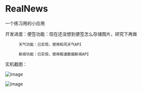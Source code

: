# RealNews
一个练习用的小应用  

开发进度：便签功能：现在还没想到便签怎么存储图片，研究下再做  

          天气功能：已实现，使用和风天气API  
          
          新闻功能：已实现，使用极速数据新闻API  
          
实机截图：  

![image](https://github.com/Sour-m4ngo/RealNews/tree/master/app/screenShot/Screenshot_20200923-110316.jpg)  

![image](https://github.com/Sour-m4ngo/RealNews/tree/master/app/screenShot/Screenshot_20200923-110319.jpg)
